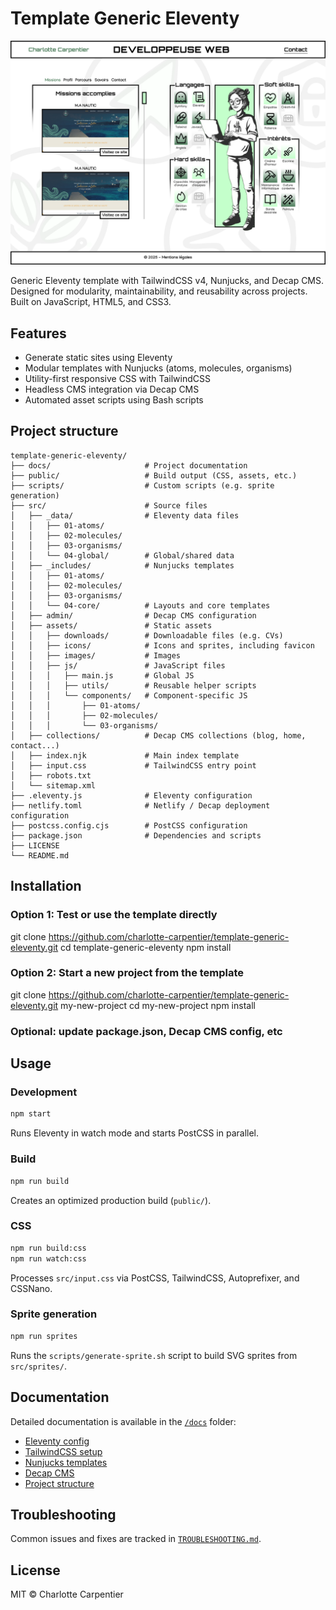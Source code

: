 # Template Generic Eleventy

![Preview](./preview.png)

Generic Eleventy template with TailwindCSS v4, Nunjucks, and Decap CMS.  
Designed for modularity, maintainability, and reusability across projects.  
Built on JavaScript, HTML5, and CSS3.

## Features

- Generate static sites using Eleventy
- Modular templates with Nunjucks (atoms, molecules, organisms)
- Utility-first responsive CSS with TailwindCSS
- Headless CMS integration via Decap CMS
- Automated asset scripts using Bash scripts

## Project structure

```text
template-generic-eleventy/
├── docs/                     # Project documentation
├── public/                   # Build output (CSS, assets, etc.)
├── scripts/                  # Custom scripts (e.g. sprite generation)
├── src/                      # Source files
│   ├── _data/                # Eleventy data files
│   │   ├── 01-atoms/
│   │   ├── 02-molecules/
│   │   ├── 03-organisms/
│   │   └── 04-global/        # Global/shared data
│   ├── _includes/            # Nunjucks templates
│   │   ├── 01-atoms/
│   │   ├── 02-molecules/
│   │   ├── 03-organisms/
│   │   └── 04-core/          # Layouts and core templates
│   ├── admin/                # Decap CMS configuration
│   ├── assets/               # Static assets
│   │   ├── downloads/        # Downloadable files (e.g. CVs)
│   │   ├── icons/            # Icons and sprites, including favicon
│   │   ├── images/           # Images
│   │   ├── js/               # JavaScript files
│   │   │   ├── main.js       # Global JS
│   │   │   ├── utils/        # Reusable helper scripts
│   │   │   └── components/   # Component-specific JS
│   │   │       ├── 01-atoms/
│   │   │       ├── 02-molecules/
│   │   │       └── 03-organisms/
│   ├── collections/          # Decap CMS collections (blog, home, contact...)
│   ├── index.njk             # Main index template
│   ├── input.css             # TailwindCSS entry point
│   ├── robots.txt
│   └── sitemap.xml
├── .eleventy.js              # Eleventy configuration
├── netlify.toml              # Netlify / Decap deployment configuration
├── postcss.config.cjs        # PostCSS configuration
├── package.json              # Dependencies and scripts
├── LICENSE
└── README.md
```

## Installation

### Option 1: Test or use the template directly

git clone <https://github.com/charlotte-carpentier/template-generic-eleventy.git>
cd template-generic-eleventy
npm install

### Option 2: Start a new project from the template

git clone <https://github.com/charlotte-carpentier/template-generic-eleventy.git> my-new-project
cd my-new-project
npm install

### Optional: update package.json, Decap CMS config, etc

## Usage

### Development

```bash
npm start
```

Runs Eleventy in watch mode and starts PostCSS in parallel.

### Build

```bash
npm run build
```

Creates an optimized production build (`public/`).

### CSS

```bash
npm run build:css
npm run watch:css
```

Processes `src/input.css` via PostCSS, TailwindCSS, Autoprefixer, and CSSNano.

### Sprite generation

```bash
npm run sprites
```

Runs the `scripts/generate-sprite.sh` script to build SVG sprites from `src/sprites/`.

## Documentation

Detailed documentation is available in the [`/docs`](./docs) folder:

- [Eleventy config](./docs/eleventy.md)  
- [TailwindCSS setup](./docs/tailwind.md)  
- [Nunjucks templates](./docs/nunjucks.md)  
- [Decap CMS](./docs/decap-cms.md)  
- [Project structure](./docs/structure.md)  

## Troubleshooting

Common issues and fixes are tracked in [`TROUBLESHOOTING.md`](./TROUBLESHOOTING.md).

## License

MIT © Charlotte Carpentier
